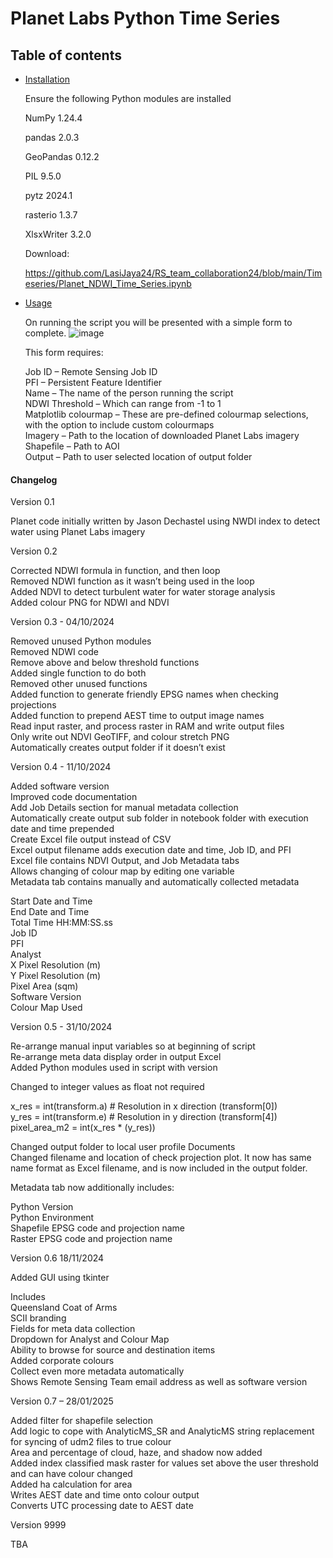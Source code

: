 # Planet Labs Python Time Series

## Table of contents

- [Installation](#installation)

    Ensure the following Python modules are installed

    NumPy	    1.24.4
  
    pandas	    2.0.3
  
    GeoPandas	0.12.2
  
    PIL	        9.5.0
  
    pytz	    2024.1
  
    rasterio	1.3.7
  
    XlsxWriter	3.2.0
  
  
    Download:

    https://github.com/LasiJaya24/RS_team_collaboration24/blob/main/Timeseries/Planet_NDWI_Time_Series.ipynb
    
 - [Usage](#usage)

    On running the script you will be presented with a simple form to complete.
   ![image](https://github.com/user-attachments/assets/2991ed3c-1b74-4506-8066-9f5efcc0a77b)


    This form requires:

    Job ID – Remote Sensing Job ID  
    PFI – Persistent Feature Identifier  
    Name – The name of the person running the script  
    NDWI Threshold – Which can range from -1 to 1  
    Matplotlib colourmap – These are pre-defined colourmap selections, with the option to include custom colourmaps  
    Imagery – Path to the location of downloaded Planet Labs imagery  
    Shapefile – Path to AOI  
    Output – Path to user selected location of output folder  



#### Changelog

Version 0.1

Planet code initially written by Jason Dechastel using NWDI index to detect water using Planet Labs imagery

Version 0.2

Corrected NDWI formula in function, and then loop  
Removed NDWI function as it wasn’t being used in the loop  
Added NDVI to detect turbulent water for water storage analysis  
Added colour PNG for NDWI and NDVI


Version 0.3 - 04/10/2024

Removed unused Python modules  
Removed NDWI code  
Remove above and below threshold functions  
Added single function to do both  
Removed other unused functions  
Added function to generate friendly EPSG names when checking projections  
Added function to prepend AEST time to output image names  
Read input raster, and process raster in RAM and write output files  
Only write out NDVI GeoTIFF, and colour stretch PNG  
Automatically creates output folder if it doesn’t exist  


Version 0.4 - 11/10/2024

Added software version  
Improved code documentation  
Add Job Details section for manual metadata collection  
Automatically create output sub folder in notebook folder with execution date and time prepended  
Create Excel file output instead of CSV  
Excel output filename adds execution date and time, Job ID, and PFI  
Excel file contains NDVI Output, and Job Metadata tabs  
Allows changing of colour map by editing one variable  
Metadata tab contains manually and automatically collected metadata

Start Date and Time  
End Date and Time  
Total Time HH:MM:SS.ss  
Job ID  
PFI  
Analyst  
X Pixel Resolution (m)  
Y Pixel Resolution (m)  
Pixel Area (sqm)  
Software Version  
Colour Map Used  

Version 0.5 - 31/10/2024

Re-arrange manual input variables so at beginning of script  
Re-arrange meta data display order in output Excel  
Added Python modules used in script with version  

Changed to integer values as float not required  

x_res = int(transform.a)  # Resolution in x direction (transform[0])  
y_res = int(transform.e)  # Resolution in y direction (transform[4])  
pixel_area_m2 = int(x_res * (y_res))  

Changed output folder to local user profile Documents  
Changed filename and location of check projection plot. It now has same name format as Excel filename, and is now included in the output folder.  


Metadata tab now additionally includes:

Python Version  
Python Environment  
Shapefile EPSG code and projection name  
Raster EPSG code and projection name  


Version 0.6 18/11/2024

Added GUI using tkinter

Includes  
Queensland Coat of Arms  
SCII branding  
Fields for meta data collection  
Dropdown for Analyst and Colour Map  
Ability to browse for source and destination items  
Added corporate colours  
Collect even more metadata automatically  
Shows Remote Sensing Team email address as well as software version  


Version 0.7 – 28/01/2025 

Added filter for shapefile selection  
Add logic to cope with AnalyticMS_SR and AnalyticMS string replacement for syncing of udm2 files to true colour  
Area and percentage of cloud, haze, and shadow now added   
Added index classified mask raster for values set above the user threshold and can have colour changed  
Added ha calculation for area  
Writes AEST date and time onto colour output  
Converts UTC processing date to AEST date  

Version 9999

TBA
